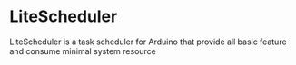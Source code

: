 # LiteScheduler
LiteScheduler is a task scheduler for Arduino that provide all basic feature and consume minimal system resource

